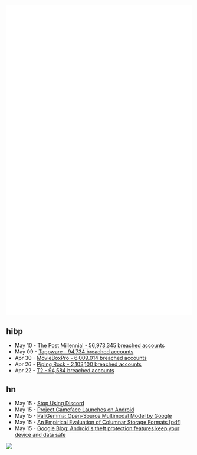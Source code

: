 ![Metrics](https://raw.githubusercontent.com/phixion/phixion/master/metrics.svg)

## hibp

<!--
for https://github.com/phixion/phixion/blob/main/.github/workflows/feeds.yml
-->
<!--START_SECTION:haveibeenpwnd-->
- May 10 - [The Post Millennial - 56,973,345 breached accounts](https://haveibeenpwned.com/PwnedWebsites#ThePostMillennial)
- May 09 - [Tappware - 94,734 breached accounts](https://haveibeenpwned.com/PwnedWebsites#Tappware)
- Apr 30 - [MovieBoxPro - 6,009,014 breached accounts](https://haveibeenpwned.com/PwnedWebsites#MovieBoxPro)
- Apr 26 - [Piping Rock - 2,103,100 breached accounts](https://haveibeenpwned.com/PwnedWebsites#PipingRock)
- Apr 22 - [T2 - 94,584 breached accounts](https://haveibeenpwned.com/PwnedWebsites#T2)
<!--END_SECTION:haveibeenpwnd-->

## hn

<!--
for https://github.com/phixion/phixion/blob/main/.github/workflows/feeds.yml
-->
<!--START_SECTION:hn-->
- May 15 - [Stop Using Discord](https://usemumble.neocities.org/)
- May 15 - [Project Gameface Launches on Android](https://developers.googleblog.com/en/project-gameface-launches-on-android/)
- May 15 - [PaliGemma: Open-Source Multimodal Model by Google](https://blog.roboflow.com/paligemma-multimodal-vision/)
- May 15 - [An Empirical Evaluation of Columnar Storage Formats [pdf]](https://www.vldb.org/pvldb/vol17/p148-zeng.pdf)
- May 15 - [Google Blog: Android's theft protection features keep your device and data safe](https://blog.google/products/android/android-theft-protection/)
<!--END_SECTION:hn-->

<!--
for https://yhype.me
-->
![](https://hit.yhype.me/github/profile?user_id=13013670)
